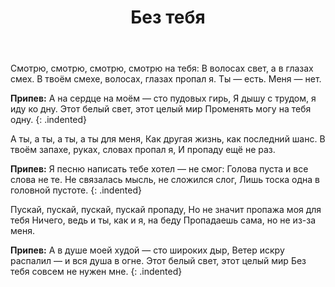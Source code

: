 ﻿---
layout: lyrics
title: Без тебя
description: Смотрю, смотрю, смотрю, смотрю на тебя, в волосах свет, в глазах смех...
---

Смотрю, смотрю, смотрю, смотрю на тебя:
В волосах свет, а в глазах смех.
В твоём смехе, волосах, глазах пропал я.
Ты — есть. Меня — нет.

**Припев:**
А на сердце на моём — сто пудовых гирь,
Я дышу с трудом, я иду ко дну.
Этот белый свет, этот целый мир
Променять могу на тебя одну.
{: .indented}

А ты, а ты, а ты, а ты для меня,
Как другая жизнь, как последний шанс.
В твоём запахе, руках, словах пропал я,
И пропаду ещё не раз.

**Припев:**
Я песню написать тебе хотел — не смог:
Голова пуста и все слова не те.
Не связалась мысль, не сложился слог,
Лишь тоска одна в головной пустоте.
{: .indented}

Пускай, пускай, пускай, пускай пропаду,
Но не значит пропажа моя для тебя
Ничего, ведь и ты, как и я, на беду
Пропадаешь сама, но не из-за меня.

**Припев:**
А в душе моей худой — сто широких дыр,
Ветер искру распалил — и вся душа в огне.
Этот белый свет, этот целый мир
Без тебя совсем не нужен мне.
{: .indented}
